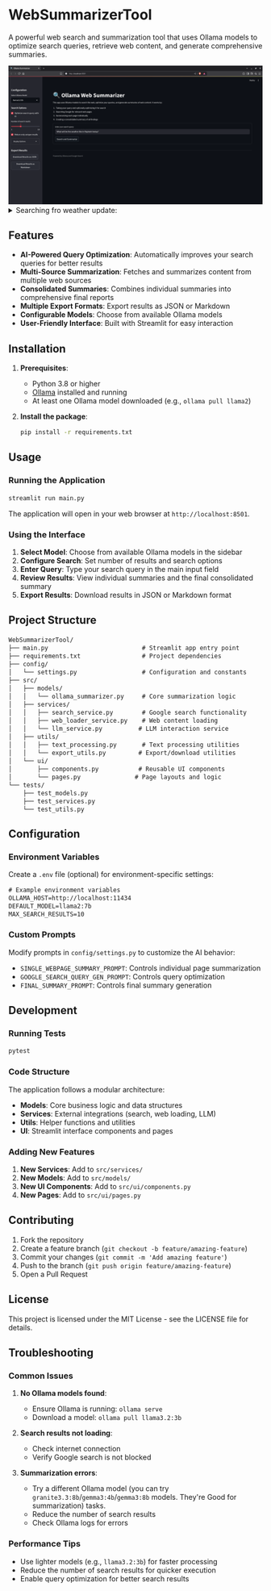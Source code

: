 # WebSummarizerTool

A powerful web search and summarization tool that uses Ollama models to optimize search queries, retrieve web content, and generate comprehensive summaries.


<img src="images/homepage.png" height="auto" width=800>

<details>
   <summary>Searching fro weather update:</summary>

Search Query Generation:

<img src="images/weather-test.png" height="auto" width=500>


Search Result:

<img src="images/weather-test-result.png" height="auto" width=500>
</details>

## Features

- **AI-Powered Query Optimization**: Automatically improves your search queries for better results
- **Multi-Source Summarization**: Fetches and summarizes content from multiple web sources
- **Consolidated Summaries**: Combines individual summaries into comprehensive final reports
- **Multiple Export Formats**: Export results as JSON or Markdown
- **Configurable Models**: Choose from available Ollama models
- **User-Friendly Interface**: Built with Streamlit for easy interaction

## Installation

1. **Prerequisites**:
   - Python 3.8 or higher
   - [Ollama](https://ollama.ai/) installed and running
   - At least one Ollama model downloaded (e.g., `ollama pull llama2`)

2. **Install the package**:
   ```bash
   pip install -r requirements.txt
   ```

## Usage

### Running the Application

```bash
streamlit run main.py
```

The application will open in your web browser at `http://localhost:8501`.

### Using the Interface

1. **Select Model**: Choose from available Ollama models in the sidebar
2. **Configure Search**: Set number of results and search options
3. **Enter Query**: Type your search query in the main input field
4. **Review Results**: View individual summaries and the final consolidated summary
5. **Export Results**: Download results in JSON or Markdown format

## Project Structure

```
WebSummarizerTool/
├── main.py                          # Streamlit app entry point
├── requirements.txt                 # Project dependencies
├── config/
│   └── settings.py                  # Configuration and constants
├── src/
│   ├── models/
│   │   └── ollama_summarizer.py     # Core summarization logic
│   ├── services/
│   │   ├── search_service.py        # Google search functionality
│   │   ├── web_loader_service.py    # Web content loading
│   │   └── llm_service.py          # LLM interaction service
│   ├── utils/
│   │   ├── text_processing.py       # Text processing utilities
│   │   └── export_utils.py         # Export/download utilities
│   └── ui/
│       ├── components.py           # Reusable UI components
│       └── pages.py               # Page layouts and logic
└── tests/
    ├── test_models.py
    ├── test_services.py
    └── test_utils.py
```

## Configuration

### Environment Variables

Create a `.env` file (optional) for environment-specific settings:

```env
# Example environment variables
OLLAMA_HOST=http://localhost:11434
DEFAULT_MODEL=llama2:7b
MAX_SEARCH_RESULTS=10
```

### Custom Prompts

Modify prompts in `config/settings.py` to customize the AI behavior:

- `SINGLE_WEBPAGE_SUMMARY_PROMPT`: Controls individual page summarization
- `GOOGLE_SEARCH_QUERY_GEN_PROMPT`: Controls query optimization
- `FINAL_SUMMARY_PROMPT`: Controls final summary generation

## Development

### Running Tests

```bash
pytest
```

### Code Structure

The application follows a modular architecture:

- **Models**: Core business logic and data structures
- **Services**: External integrations (search, web loading, LLM)
- **Utils**: Helper functions and utilities
- **UI**: Streamlit interface components and pages

### Adding New Features

1. **New Services**: Add to `src/services/`
2. **New Models**: Add to `src/models/`
3. **New UI Components**: Add to `src/ui/components.py`
4. **New Pages**: Add to `src/ui/pages.py`

## Contributing

1. Fork the repository
2. Create a feature branch (`git checkout -b feature/amazing-feature`)
3. Commit your changes (`git commit -m 'Add amazing feature'`)
4. Push to the branch (`git push origin feature/amazing-feature`)
5. Open a Pull Request

## License

This project is licensed under the MIT License - see the LICENSE file for details.

## Troubleshooting

### Common Issues

1. **No Ollama models found**:
   - Ensure Ollama is running: `ollama serve`
   - Download a model: `ollama pull llama3.2:3b`

2. **Search results not loading**:
   - Check internet connection
   - Verify Google search is not blocked

3. **Summarization errors**:
   - Try a different Ollama model (you can try `granite3.3:8b`/`gemma3:4b`/`gemma3:8b` models. They're Good for summarization) tasks.
   - Reduce the number of search results
   - Check Ollama logs for errors

### Performance Tips

- Use lighter models (e.g., `llama3.2:3b`) for faster processing
- Reduce the number of search results for quicker execution
- Enable query optimization for better search results